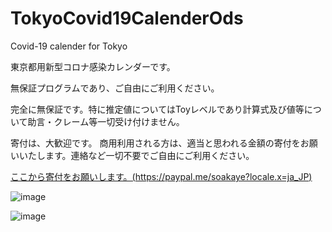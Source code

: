 # TokyoCovid19CalenderOds
Covid-19 calender for Tokyo

東京都用新型コロナ感染カレンダーです。

無保証プログラムであり、ご自由にご利用ください。

完全に無保証です。特に推定値についてはToyレベルであり計算式及び値等について助言・クレーム等一切受け付けません。

寄付は、大歓迎です。
商用利用される方は、適当と思われる金額の寄付をお願いいたします。連絡など一切不要でご自由にご利用ください。

[ここから寄付をお願いします。(https://paypal.me/soakaye?locale.x=ja_JP)](https://paypal.me/soakaye?locale.x=ja_JP)

![image](https://user-images.githubusercontent.com/4694264/128636057-4eac4a4a-a359-4236-8314-92c0df598294.png)

![image](https://user-images.githubusercontent.com/4694264/128636087-10d5d9a1-ebcb-4f40-a067-2d22e0df5124.png)
